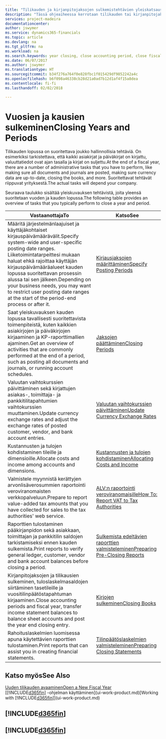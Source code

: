 ```yaml
---
title: "Tilikauden ja kirjanpitojaksojen sulkemistehtävien yleiskatsaus | Microsoft Docs"
description: "Tässä ohjeaiheessa kerrotaan tilikauden tai kirjanpitojakson sulkemistehtävistä, joita ovat esimerkiksi varmistaminen, että asiakirjat ja päiväkirjat on kirjattu, ja pankkitilien saldojen tarkistaminen."
services: project-madeira
documentationcenter: 
author: jswymer
ms.service: dynamics365-financials
ms.topic: article
ms.devlang: na
ms.tgt_pltfrm: na
ms.workload: na
ms.search.keywords: year closing, close accounting period, close fiscal year, bank account detailed trial balance
ms.date: 06/07/2017
ms.author: jswymer
ms.translationtype: HT
ms.sourcegitcommit: b34f276a764f0e828fbc1f015429df9852242a4c
ms.openlocfilehash: b6f098a46338cb28d21a0ad7b12d1af4f15a8dea
ms.contentlocale: fi-fi
ms.lasthandoff: 02/02/2018

---
```

# <a name="closing-years-and-periods"></a><span data-ttu-id="c7d4a-103">Vuosien ja kausien sulkeminen</span><span class="sxs-lookup"><span data-stu-id="c7d4a-103">Closing Years and Periods</span></span>
<span data-ttu-id="c7d4a-104">Tilikauden lopussa on suoritettava joukko hallinnollisia tehtäviä. On esimerkiksi tarkistettava, että kaikki asiakirjat ja päiväkirjat on kirjattu, valuuttatiedot ovat ajan tasalla ja kirjat on suljettu.</span><span class="sxs-lookup"><span data-stu-id="c7d4a-104">At the end of a fiscal year, there are a number of administrative tasks that you have to perform, like making sure all documents and journals are posted, making sure currency data are up-to-date, closing the books, and more.</span></span> <span data-ttu-id="c7d4a-105">Suoritettavat tehtävät riippuvat yrityksestä.</span><span class="sxs-lookup"><span data-stu-id="c7d4a-105">The actual tasks will depend your company.</span></span>

<span data-ttu-id="c7d4a-106">Seuraava taulukko sisältää yleiskuvauksen tehtävistä, joita yleensä suoritetaan vuoden ja kauden lopussa.</span><span class="sxs-lookup"><span data-stu-id="c7d4a-106">The following table provides an overview of tasks that you typically perform to close a year and period.</span></span>

| <span data-ttu-id="c7d4a-107">Vastaanottaja</span><span class="sxs-lookup"><span data-stu-id="c7d4a-107">To</span></span> | <span data-ttu-id="c7d4a-108">Katso</span><span class="sxs-lookup"><span data-stu-id="c7d4a-108">See</span></span> |
| --- | --- |
| <span data-ttu-id="c7d4a-109">Määritä järjestelmänlaajuiset ja käyttäjäkohtaiset kirjauspäivämäärävälit.</span><span class="sxs-lookup"><span data-stu-id="c7d4a-109">Specify system-wide and user-specific posting date ranges.</span></span> <span data-ttu-id="c7d4a-110">Liiketoimintatarpeittesi mukaan haluat ehkä rajoittaa käyttäjän kirjauspäivämääräalueet kauden lopussa suoritettavan prosessin alussa tai sen jälkeen.</span><span class="sxs-lookup"><span data-stu-id="c7d4a-110">Depending on your business needs, you may want to restrict user posting date ranges at the start of the period-end process or after it.</span></span> |[<span data-ttu-id="c7d4a-111">Kirjausjaksojen määrittäminen</span><span class="sxs-lookup"><span data-stu-id="c7d4a-111">Specify Posting Periods</span></span>](finance-how-specify-posting-periods.md) |
| <span data-ttu-id="c7d4a-112">Saat yleiskuvauksen kauden lopussa tavallisesti suoritettavista toimenpiteistä, kuten kaikkien asiakirjojen ja päiväkirjojen kirjaaminen ja KP-raporttimallien ajaminen.</span><span class="sxs-lookup"><span data-stu-id="c7d4a-112">Get an overview of activities that are commonly performed at the end of a period, such as posting all documents and journals, or running account schedules.</span></span> |[<span data-ttu-id="c7d4a-113">Jaksojen päättäminen</span><span class="sxs-lookup"><span data-stu-id="c7d4a-113">Closing Periods</span></span>](year-how-complete-period-end-processes.md) |
| <span data-ttu-id="c7d4a-114">Valuutan vaihtokurssien päivittäminen sekä kirjattujen asiakas-, toimittaja- ja pankkitilitapahtumien vaihtokurssien muuttaminen.</span><span class="sxs-lookup"><span data-stu-id="c7d4a-114">Update currency exchange rates and adjust the exchange rates of posted customer, vendor, and bank account entries.</span></span> |[<span data-ttu-id="c7d4a-115">Valuutan vaihtokurssien päivittäminen</span><span class="sxs-lookup"><span data-stu-id="c7d4a-115">Update Currency Exchange Rates</span></span>](finance-how-update-currencies.md) |
| <span data-ttu-id="c7d4a-116">Kustannusten ja tulojen kohdistaminen tileille ja dimensioille.</span><span class="sxs-lookup"><span data-stu-id="c7d4a-116">Allocate costs and income among accounts and dimensions.</span></span> |[<span data-ttu-id="c7d4a-117">Kustannusten ja tulojen kohdistaminen</span><span class="sxs-lookup"><span data-stu-id="c7d4a-117">Allocating Costs and Income</span></span>](year-allocate-costs-income.md) |
| <span data-ttu-id="c7d4a-118">Valmistele myynnistä kerättyjen arvonlisäverosummien raportointi veroviranomaisten verkkopalveluun.</span><span class="sxs-lookup"><span data-stu-id="c7d4a-118">Prepare to report value-added tax amounts that you have collected for sales to the tax authorities' web service.</span></span> |[<span data-ttu-id="c7d4a-119">ALV:n raportointi veroviranomaisille</span><span class="sxs-lookup"><span data-stu-id="c7d4a-119">How To: Report VAT to Tax Authorities</span></span>](finance-how-report-vat.md)|
| <span data-ttu-id="c7d4a-120">Raporttien tulostaminen pääkirjanpidon sekä asiakkaan, toimittajan ja pankkitilin saldojen tarkistamiseksi ennen kauden sulkemista.</span><span class="sxs-lookup"><span data-stu-id="c7d4a-120">Print reports to verify general ledger, customer, vendor and bank account balances before closing a period.</span></span> |[<span data-ttu-id="c7d4a-121">Sulkemista edeltävien raporttien valmisteleminen</span><span class="sxs-lookup"><span data-stu-id="c7d4a-121">Preparing Pre-Closing Reports</span></span>](year-prepare-preclose-reports.md) |
| <span data-ttu-id="c7d4a-122">Kirjanpitojaksojen ja tilikausien sulkeminen, tuloslaskelmasaldojen siirtäminen tasetileille ja vuositilinpäätöstapahtuman kirjaaminen.</span><span class="sxs-lookup"><span data-stu-id="c7d4a-122">Close accounting periods and fiscal year, transfer income statement balances to balance sheet accounts and post the year end closing entry.</span></span> |[<span data-ttu-id="c7d4a-123">Kirjojen sulkeminen</span><span class="sxs-lookup"><span data-stu-id="c7d4a-123">Closing Books</span></span>](year-close-books.md) |
| <span data-ttu-id="c7d4a-124">Rahoituslaskelmien luomisessa apuna käytettävien raporttien tulostaminen.</span><span class="sxs-lookup"><span data-stu-id="c7d4a-124">Print reports that can assist you in creating financial statements.</span></span> |[<span data-ttu-id="c7d4a-125">Tilinpäätöslaskelmien valmisteleminen</span><span class="sxs-lookup"><span data-stu-id="c7d4a-125">Preparing Closing Statements</span></span>](year-prepare-close-statement.md) |

## <a name="see-also"></a><span data-ttu-id="c7d4a-126">Katso myös</span><span class="sxs-lookup"><span data-stu-id="c7d4a-126">See Also</span></span>
[<span data-ttu-id="c7d4a-127">Uuden tilikauden avaaminen</span><span class="sxs-lookup"><span data-stu-id="c7d4a-127">Open a New Fiscal Year</span></span>](finance-how-open-new-fiscal-year.md)  
<span data-ttu-id="c7d4a-128">[[!INCLUDE[d365fin](includes/d365fin_md.md)] -ohjelman käyttäminen](ui-work-product.md)</span><span class="sxs-lookup"><span data-stu-id="c7d4a-128">[Working with [!INCLUDE[d365fin](includes/d365fin_md.md)]](ui-work-product.md)</span></span>

## [!INCLUDE[d365fin](includes/free_trial_md.md)]  
## [!INCLUDE[d365fin](includes/training_link_md.md)]

